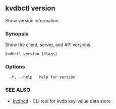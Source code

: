 ## kvdbctl version

Show version information

### Synopsis

Show the client, server, and API versions.

```
kvdbctl version [flags]
```

### Options

```
  -h, --help   help for version
```

### SEE ALSO

* [kvdbctl](kvdbctl.md)	 - CLI tool for kvdb key-value data store

